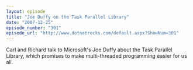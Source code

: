 ```yaml
---
layout: episode
title: "Joe Duffy on the Task Parallel Library"
date: "2007-12-25"
episode_number: "301"
episode_url: "http://www.dotnetrocks.com/default.aspx?ShowNum=301"
---
```


Carl and Richard talk to Microsoft's Joe Duffy about the Task Parallel Library, which promises to make multi-threaded programming easier for us all.
